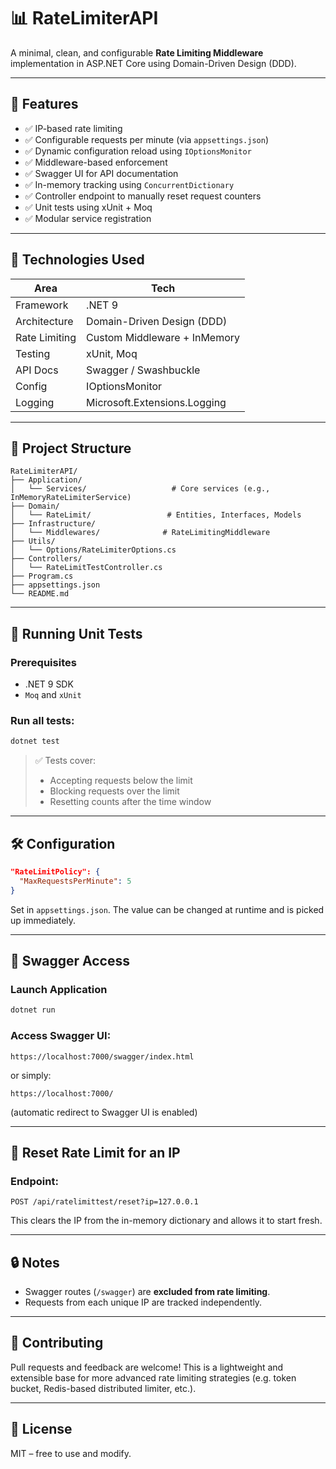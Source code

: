 
# 📊 RateLimiterAPI

A minimal, clean, and configurable **Rate Limiting Middleware** implementation in ASP.NET Core using Domain-Driven Design (DDD).

---

## 🚀 Features

- ✅ IP-based rate limiting
- ✅ Configurable requests per minute (via `appsettings.json`)
- ✅ Dynamic configuration reload using `IOptionsMonitor`
- ✅ Middleware-based enforcement
- ✅ Swagger UI for API documentation
- ✅ In-memory tracking using `ConcurrentDictionary`
- ✅ Controller endpoint to manually reset request counters
- ✅ Unit tests using xUnit + Moq
- ✅ Modular service registration

---

## 🔧 Technologies Used

| Area        | Tech                         |
|-------------|------------------------------|
| Framework   | .NET 9                       |
| Architecture| Domain-Driven Design (DDD)   |
| Rate Limiting | Custom Middleware + InMemory |
| Testing     | xUnit, Moq                   |
| API Docs    | Swagger / Swashbuckle        |
| Config      | IOptionsMonitor<T>           |
| Logging     | Microsoft.Extensions.Logging |

---

## 📂 Project Structure

```
RateLimiterAPI/
├── Application/
│   └── Services/                   # Core services (e.g., InMemoryRateLimiterService)
├── Domain/
│   └── RateLimit/                 # Entities, Interfaces, Models
├── Infrastructure/
│   └── Middlewares/              # RateLimitingMiddleware
├── Utils/
│   └── Options/RateLimiterOptions.cs
├── Controllers/
│   └── RateLimitTestController.cs
├── Program.cs
├── appsettings.json
└── README.md
```

---

## 🧪 Running Unit Tests

### Prerequisites
- .NET 9 SDK
- `Moq` and `xUnit`

### Run all tests:
```bash
dotnet test
```

> ✅ Tests cover:
> - Accepting requests below the limit
> - Blocking requests over the limit
> - Resetting counts after the time window

---

## 🛠 Configuration

```json
"RateLimitPolicy": {
  "MaxRequestsPerMinute": 5
}
```

Set in `appsettings.json`. The value can be changed at runtime and is picked up immediately.

---

## 📘 Swagger Access

### Launch Application
```bash
dotnet run
```

### Access Swagger UI:

```
https://localhost:7000/swagger/index.html
```

or simply:

```
https://localhost:7000/
```

(automatic redirect to Swagger UI is enabled)

---

## 🔁 Reset Rate Limit for an IP

### Endpoint:
```http
POST /api/ratelimittest/reset?ip=127.0.0.1
```

This clears the IP from the in-memory dictionary and allows it to start fresh.

---

## 🔒 Notes

- Swagger routes (`/swagger`) are **excluded from rate limiting**.
- Requests from each unique IP are tracked independently.

---

## 🤝 Contributing

Pull requests and feedback are welcome! This is a lightweight and extensible base for more advanced rate limiting strategies (e.g. token bucket, Redis-based distributed limiter, etc.).

---

## 📄 License

MIT – free to use and modify.
